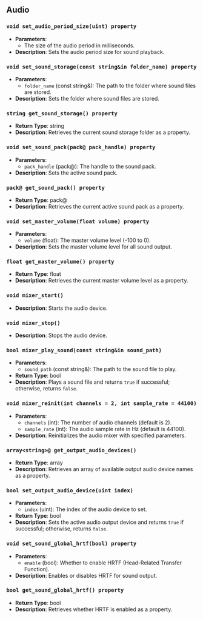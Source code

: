 ## Audio

### `void set_audio_period_size(uint) property`
- **Parameters**:
  - The size of the audio period in milliseconds.
- **Description**: Sets the audio period size for sound playback.

### `void set_sound_storage(const string&in folder_name) property`
- **Parameters**:
  - `folder_name` (const string&): The path to the folder where sound files are stored.
- **Description**: Sets the folder where sound files are stored.

### `string get_sound_storage() property`
- **Return Type**: string
- **Description**: Retrieves the current sound storage folder as a property.

### `void set_sound_pack(pack@ pack_handle) property`
- **Parameters**:
  - `pack_handle` (pack@): The handle to the sound pack.
- **Description**: Sets the active sound pack.

### `pack@ get_sound_pack() property`
- **Return Type**: pack@
- **Description**: Retrieves the current active sound pack as a property.

### `void set_master_volume(float volume) property`
- **Parameters**:
  - `volume` (float): The master volume level (-100 to 0).
- **Description**: Sets the master volume level for all sound output.

### `float get_master_volume() property`
- **Return Type**: float
- **Description**: Retrieves the current master volume level as a property.

### `void mixer_start()`
- **Description**: Starts the audio device.

### `void mixer_stop()`
- **Description**: Stops the audio device.

### `bool mixer_play_sound(const string&in sound_path)`
- **Parameters**:
  - `sound_path` (const string&): The path to the sound file to play.
- **Return Type**: bool
- **Description**: Plays a sound file and returns `true` if successful; otherwise, returns `false`.

### `void mixer_reinit(int channels = 2, int sample_rate = 44100)`
- **Parameters**:
  - `channels` (int): The number of audio channels (default is 2).
  - `sample_rate` (int): The audio sample rate in Hz (default is 44100).
- **Description**: Reinitializes the audio mixer with specified parameters.

### `array<string>@ get_output_audio_devices()`
- **Return Type**: array<string>
- **Description**: Retrieves an array of available output audio device names as a property.

### `bool set_output_audio_device(uint index)`
- **Parameters**:
  - `index` (uint): The index of the audio device to set.
- **Return Type**: bool
- **Description**: Sets the active audio output device and returns `true` if successful; otherwise, returns `false`.

### `void set_sound_global_hrtf(bool) property`
- **Parameters**:
  - `enable` (bool): Whether to enable HRTF (Head-Related Transfer Function).
- **Description**: Enables or disables HRTF for sound output.

### `bool get_sound_global_hrtf() property`
- **Return Type**: bool
- **Description**: Retrieves whether HRTF is enabled as a property.
